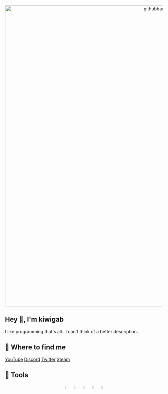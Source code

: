 
<center><img width="960" alt="githubbanner" src="https://user-images.githubusercontent.com/77127009/184540189-c40f74f7-656d-4fc9-a9ea-1edbc035d42a.png"></center>
<h2>Hey 👋, I'm kiwigab</h2>
I like programming that's all.. I can't think of a better description..

<h2>📑 Where to find me</h2>
<a align="left" href="https://www.youtube.com/channel/UC68gimgpWeAz3Z-cpRtnwAg">YouTube</a>
<a align="left" href="https://discord.gg/kXvKyVAAb5">Discord</a>
<a align="left" href="https://twitter.com/kiwigab_">Twitter</a>
<a href="https://steamcommunity.com/id/kiwigab/">Steam</a>

<h2>🤖 Tools</h2>
<p align="center">
  <img src="https://cdn.jsdelivr.net/gh/devicons/devicon/icons/python/python-original.svg" width="5%" />
  <img src="https://cdn.jsdelivr.net/gh/devicons/devicon/icons/java/java-original.svg" width="5%" />
  <img src="https://cdn.jsdelivr.net/gh/devicons/devicon/icons/html5/html5-original.svg" width="5%" />
  <img src="https://cdn.jsdelivr.net/gh/devicons/devicon/icons/css3/css3-original.svg" width="5%" />
  <img src="https://cdn.jsdelivr.net/gh/devicons/devicon/icons/react/react-original.svg" width="5%" />
</p>
